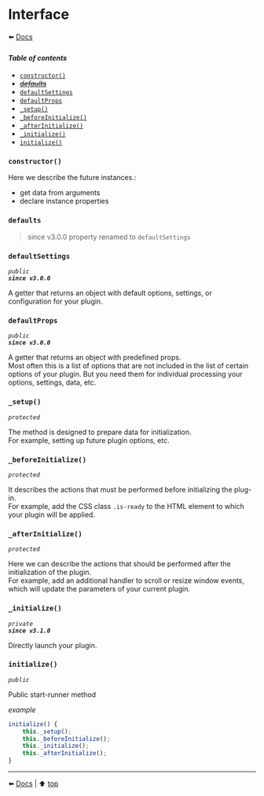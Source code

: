 # Interface

:arrow_left: [Docs](./index.md)

#### *Table of contents*

- [`constructor()`](#constructor)
- [_~~defaults~~_](#defaults)
- [`defaultSettings`](#defaultsettings)
- [`defaultProps`](#defaultprops)
- [`_setup()`](#_setup)
- [`_beforeInitialize()`](#_beforeinitialize)
- [`_afterInitialize()`](#_afterinitialize)
- [`_initialize()`](#_initialize)
- [`initialize()`](#initialize)


### `constructor()`

Here we describe the future instances.:
- get data from arguments  
- declare instance properties

### `defaults`

> since v3.0.0 property renamed to `defaultSettings`

### `defaultSettings`

_`public`_  
_**`since v3.0.0`**_

A getter that returns an object with default options, settings, or configuration for your plugin.

### `defaultProps`

_`public`_  
_**`since v3.0.0`**_

A getter that returns an object with predefined props.  
Most often this is a list of options that are not included in the list of certain options of your plugin. But you need them for individual processing your options, settings, data, etc.


### `_setup()`

_`protected`_

The method is designed to prepare data for initialization.  
For example, setting up future plugin options, etc.

### `_beforeInitialize()`

_`protected`_

It describes the actions that must be performed before initializing the plug-in.  
For example, add the CSS class `.is-ready` to the HTML element to which your plugin will be applied.

### `_afterInitialize()`

_`protected`_

Here we can describe the actions that should be performed after the initialization of the plugin.  
For example, add an additional handler to scroll or resize window events, which will update the parameters of your current plugin.

### `_initialize()`

_`private`_  
_**`since v3.1.0`**_

Directly launch your plugin.

### `initialize()`

_`public`_

Public start-runner method

_example_

```js
initialize() {
    this._setup();
    this._beforeInitialize();
    this._initialize();
    this._afterInitialize();
}
```

---

:arrow_left: [Docs](./index.md) | :arrow_up: [top](#readme)

